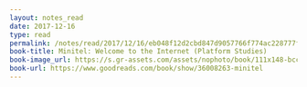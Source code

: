 ```yaml
---
layout: notes_read
date: 2017-12-16
type: read
permalink: /notes/read/2017/12/16/eb048f12d2cbd847d9057766f774ac228777fd70.html
book-title: Minitel: Welcome to the Internet (Platform Studies)
book-image_url: https://s.gr-assets.com/assets/nophoto/book/111x148-bcc042a9c91a29c1d680899eff700a03.png
book-url: https://www.goodreads.com/book/show/36008263-minitel
---
```


